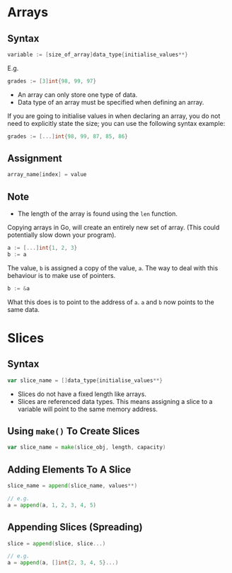 # Arrays

## Syntax

```go
variable := [size_of_array]data_type{initialise_values**}
```

E.g.

```go
grades := [3]int{98, 99, 97}
```

- An array can only store one type of data.
- Data type of an array must be specified when defining an array.

If you are going to initialise values in when declaring an array, you do not need to explicitly state the size; you can use the following syntax example:

```go
grades := [...]int{98, 99, 87, 85, 86}
```

## Assignment

```go
array_name[index] = value
```

## Note
- The length of the array is found using the `len` function.

Copying arrays in Go, will create an entirely new set of array. (This could potentially slow down your program).

```go
a := [...]int{1, 2, 3}
b := a
```

The value, `b` is assigned a copy of the value, `a`. The way to deal with this behaviour is to make use of pointers.

```go
b := &a
```

What this does is to point to the address of `a`. `a` and `b` now points to the same data.


# Slices

## Syntax

```go
var slice_name = []data_type{initialise_values**}
```

- Slices do not have a fixed length like arrays.
- Slices are referenced data types. This means assigning a slice to a variable will point to the same memory address.

## Using `make()` To Create Slices

```go
var slice_name = make(slice_obj, length, capacity)
```

## Adding Elements To A Slice

```go
slice_name = append(slice_name, values**)

// e.g.
a = append(a, 1, 2, 3, 4, 5)
```

## Appending Slices (Spreading)

```go
slice = append(slice, slice...)

// e.g. 
a = append(a, []int{2, 3, 4, 5}...)
```
